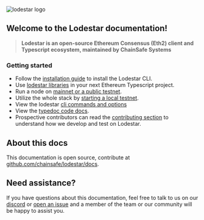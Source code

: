 ![lodestar logo](assets/300ppi/FullMark-BLACK.png)

## Welcome to the Lodestar documentation!

> **Lodestar is an open-source Ethereum Consensus (Eth2) client and Typescript ecosystem, maintained by ChainSafe Systems**

### Getting started

- Follow the [installation guide](installation) to install the Lodestar CLI.
- Use [lodestar libraries](libraries) in your next Ethereum Typescript project.
- Run a node on [mainnet or a public testnet](usage/testnet).
- Utilize the whole stack by [starting a local testnet](usage/local).
- View the lodestar [cli commands and options](https://chainsafe.github.io/lodestar/reference/cli/)
- View the [typedoc code docs](packages).
- Prospective contributors can read the [contributing section](contributing) to understand how we develop and test on Lodestar.

## About this docs

This documentation is open source, contribute at [github.com/chainsafe/lodestar/docs](https://github.com/ChainSafe/lodestar/tree/master/docs).

## Need assistance?

If you have questions about this documentation, feel free to talk to us on our [discord](https://discord.gg/yjyvFRP) or [open an issue](https://github.com/ChainSafe/lodestar/issues/new/choose) and a member of the team or our community will be happy to assist you.
